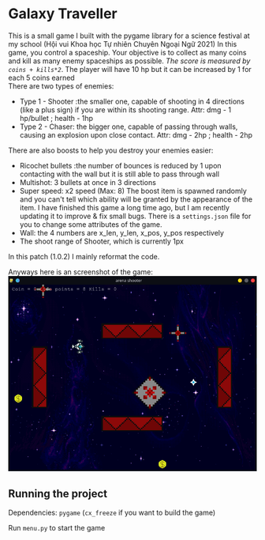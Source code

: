 # Galaxy Traveller
This is a small game I built with the pygame library for a science festival at my school (Hội vui Khoa học Tự nhiên Chuyên Ngoại Ngữ 2021)
In this game, you control a spaceship. Your objective is to collect as many coins and kill as many enemy spaceships as possible. _The score is measured  by `coins + kills*2`_. 
The player will have 10 hp but it can be increased by 1 for each 5 coins earned  
There are two types of enemies:
+ Type 1 - Shooter :the smaller one, capable of shooting in 4 directions (like a plus sign) if you are within its shooting range. 
Attr: dmg - 1 hp/bullet ; health - 1hp
+ Type 2 - Chaser: the bigger one, capable of passing through walls, causing an explosion upon close contact.
Attr: dmg - 2hp ; health - 2hp

There are also boosts to help you destroy your enemies easier:
+ Ricochet bullets :the number of bounces is reduced by 1 upon contacting with the wall but it is still able to pass through wall
+ Multishot: 3 bullets at once in 3 directions
+ Super speed: x2 speed (Max: 8)
The boost item is spawned randomly and you can't tell which ability will be granted by the appearance of the item.
I have finished this game a long time ago, but I am recently updating it to improve & fix small bugs.
There is a `settings.json` file for you to change some attributes of the game.
+ Wall:  the 4 numbers are x_len, y_len, x_pos, y_pos respectively
+ The shoot range of Shooter, which is currently 1px

In this patch (1.0.2) I mainly reformat the code.

Anyways here is an screenshot of the game:
![Screenshot](./demo/screenshot1.png)

## Running the project
Dependencies: `pygame` (`cx_freeze` if you want to build the game)

Run `menu.py` to start the game
